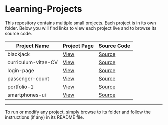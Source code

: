 # Learning-Projects

This repository contains multiple small projects. Each project is in its own folder. Below you will find links to view each project live and to browse its source code.

| Project Name         | Project Page                                                                 | Source Code                                                                                   |
|---------------------|------------------------------------------------------------------------------|-----------------------------------------------------------------------------------------------|
| blackjack           | [View](https://akshaypp-3.github.io/Learning-Projects/blackjack)              | [Source](https://github.com/akshaypp-3/Learning-Projects/tree/main/blackjack)                 |
| curriculum-vitae-CV | [View](https://curriculum-vitae-cv-seven.vercel.app)                          | [Source](https://github.com/akshaypp-3/Learning-Projects/tree/main/curriculum-vitae-CV)       |
| login-page          | [View](https://akshaypp-3.github.io/Learning-Projects/login-page)             | [Source](https://github.com/akshaypp-3/Learning-Projects/tree/main/login-page)                |
| passenger-count     | [View](https://akshaypp-3.github.io/Learning-Projects/passenger-count)        | [Source](https://github.com/akshaypp-3/Learning-Projects/tree/main/passenger-count)           |
| portfolio-1         | [View](https://akshaypp-3.github.io/Learning-Projects/portfolio-1)            | [Source](https://github.com/akshaypp-3/Learning-Projects/tree/main/portfolio-1)               |
| smartphones-ui      | [View](https://akshaypp-3.github.io/Learning-Projects/smartphones-ui)         | [Source](https://github.com/akshaypp-3/Learning-Projects/tree/main/smartphones-ui)            |

---

To run or modify any project, simply browse to its folder and follow the instructions (if any) in its README file.